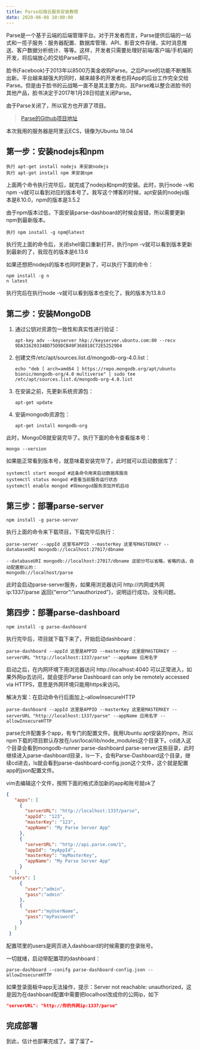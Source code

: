 ```yaml
---
title: Parse后端云服务安装教程
date: 2020-06-08 10:00:00
---
```


Parse是一个基于云端的后端管理平台。对于开发者而言，Parse提供后端的一站式和一揽子服务：服务器配置、数据库管理、API、影音文件存储，实时消息推送、客户数据分析统计、等等。这样，开发者只需要处理好前端/客户端/手机端的开发，将后端放心的交给Parse即可。

<!--more-->

脸书(Facebook)于2013年以8500万美金收购Parse。之后Parse的功能不断推陈出新。平台越来越强大的同时，越来越多的开发者也将App的后台工作完全交给Parse。但是由于脸书的云战略一直不是其主要方向，且Parse难以整合进脸书的其他产品，脸书决定于2017年1月28日彻底关闭Parse。

由于Parse关闭了，所以官方也开源了项目。

> [Parse的Github项目地址](https://github.com/parse-community)

本次我用的服务器是阿里云ECS，镜像为Ubuntu 18.04

## 第一步：安装nodejs和npm

``` shell
执行 apt-get install nodejs 来安装nodejs
执行 apt-get install npm 来安装npm
```

上面两个命令执行完毕后，就完成了nodejs和npm的安装。此时，执行node -v和npm -v就可以看到对应的版本号了。我写这个博客的时候，apt安装的nodejs版本是8.10.0，npm的版本是3.5.2

由于npm版本过低，下面安装parse-dashboard的时候会报错，所以需要更新npm到最新版本。

``` shell
执行 npm install -g npm@latest
```

执行完上面的命令后，关闭shell窗口重新打开，执行npm -v就可以看到版本更新到最新的了，我现在的版本是6.13.6

如果还想把nodejs的版本也同时更新了，可以执行下面的命令：

``` shell
npm install -g n
n latest
```

执行完后在执行node -v就可以看到版本也变化了，我的版本为13.8.0

## 第二步：安装MongoDB

 1. 通过公钥对资源包一致性和真实性进行验证：
	``` shell
	apt-key adv --keyserver hkp://keyserver.ubuntu.com:80 --recv 9DA31620334BD75D9DCB49F368818C72E52529D4
	```
 2. 创建文件/etc/apt/sources.list.d/mongodb-org-4.0.list：
	``` shell
	echo "deb [ arch=amd64 ] https://repo.mongodb.org/apt/ubuntu bionic/mongodb-org/4.0 multiverse" | sudo tee /etc/apt/sources.list.d/mongodb-org-4.0.list
	```
 3. 在安装之前，先更新系统资源包：
	``` shell
	apt-get update
	```
 4. 安装mongodb资源包：
	``` shell
	apt-get install mongodb-org
	```
	

此时，MongoDB就安装完毕了。执行下面的命令查看版本号：

``` shell
mongo --version
```

如果能正常看到版本号，就意味着安装完毕了，此时就可以启动数据库了：

``` shell
systemctl start mongod #这条命令用来启动数据库服务
systemctl status mongod #查看当前服务运行状态
systemctl enable mongod #将mongod服务添加开机启动
```

## 第三步：部署parse-server

``` shell
npm install -g parse-server
```

执行上面的命令来下载项目，下载完毕后执行：

``` shell
parse-server --appId 这里写APPID --masterKey 这里写MASTERKEY --databaseURI mongodb://localhost:27017/dbname

--databaseURI mongodb://localhost:27017/dbname 这部分可以省略，省略的话，自动配置默认的：
mongodb://localhost/parse 
```

此时会启动parse-server服务，如果用浏览器访问 http://内网或外网ip:1337/parse 返回{“error”:”unauthorized”}，说明运行成功，没有问题。

## 第四步：部署parse-dashboard

``` shell
npm install -g parse-dashboard
```

执行完毕后，项目就下载下来了，开始启动dashboard：

``` shell
parse-dashboard --appId 这里是APPID --masterKey 这里是MASTERKEY --serverURL "http://localhost:1337/parse" --appName 应用名字
```

启动之后，在内网环境下用浏览器访问 http://localhost:4040 可以正常进入，如果外网ip去访问，就会提示Parse Dashboard can only be remotely accessed via HTTPS，意思是外网环境只能用https来访问。

解决方案：在启动命令行后面加上–allowInsecureHTTP

``` shell
parse-dashboard --appId 这里是APPID --masterKey 这里是MASTERKEY --serverURL "http://localhost:1337/parse" --appName 应用名字 --allowInsecureHTTP
```

parse允许配置多个app，有专门的配置文件。我用Ubuntu apt安装的npm，所以npm下载的项目默认存放在/usr/local/lib/node_modules这个目录下。cd进入这个目录会看到mongodb-runner parse-dashboard parse-server这些目录，此时继续进入parse-dashboard目录，ls一下，会有Parse-Dashboard这个目录，继续cd进去，ls就会看到parse-dashboard-config.json这个文件，这个就是配置app的json配置文件。

vim去编辑这个文件，按照下面的格式添加新的app和账号就ok了

``` json
{
   "apps": [
     {
       "serverURL": "http://localhost:1337/parse",
       "appId": "123",
       "masterKey": "123",
       "appName": "My Parse Server App"
     },
     {
       "serverURL": "http://api.parse.com/1",
       "appId": "myAppId",
       "masterKey": "myMasterKey",
       "appName": "My Parse Server App"
     }
   ],
 "users": [
     {
       "user":"admin",
       "pass":"admin"
     },
     {
       "user":"myUserName",
       "pass":"myPassword"
     }
   ]
 }
```

配置项里的users是网页进入dashboard的时候需要的登录账号。

一切就绪，启动带配置项的dashboard：

``` shell
parse-dashboard --conifg parse-dashboard-config.json --allowInsecureHTTP
```

如果登录面板中app无法操作，提示：Server not reachable: unauthorized，这是因为在dashboard配置中需要把localhost改成你的公网ip，如下

``` json
"serverURL": "http://你的外网ip:1337/parse"
```

## 完成部署

到此，估计也部署完成了。溜了溜了~